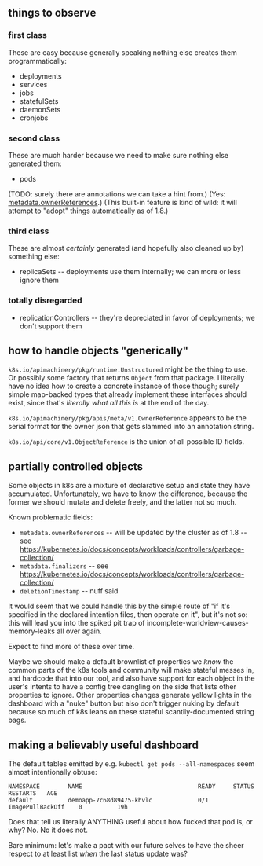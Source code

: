 
things to observe
-----------------

### first class

These are easy because generally speaking nothing else creates them programmatically:

- deployments
- services
- jobs
- statefulSets
- daemonSets
- cronjobs

### second class

These are much harder because we need to make sure nothing else generated them:

- pods

(TODO: surely there are annotations we can take a hint from.)
(Yes: [metadata.ownerReferences](https://kubernetes.io/docs/concepts/workloads/controllers/garbage-collection/).)
(This built-in feature is kind of wild: it will attempt to "adopt" things automatically as of 1.8.)

### third class

These are almost *certainly* generated (and hopefully also cleaned up by) something else:

- replicaSets -- deployments use them internally; we can more or less ignore them

### totally disregarded

- replicationControllers -- they're depreciated in favor of deployments; we don't support them



how to handle objects "generically"
----------------------------------

`k8s.io/apimachinery/pkg/runtime.Unstructured` might be the thing to use.
Or possibly some factory that returns `Object` from that package.
I literally have no idea how to create a concrete instance of those though; surely
simple map-backed types that already implement these interfaces should exist, since
that's *literally what all this is* at the end of the day.

`k8s.io/apimachinery/pkg/apis/meta/v1.OwnerReference` appears to be the serial
format for the owner json that gets slammed into an annotation string.

`k8s.io/api/core/v1.ObjectReference` is the union of all possible ID fields.



partially controlled objects
----------------------------

Some objects in k8s are a mixture of declarative setup and state they have accumulated.
Unfortunately, we have to know the difference, because the former we should mutate
and delete freely, and the latter not so much.

Known problematic fields:

- `metadata.ownerReferences` -- will be updated by the cluster as of 1.8 -- see https://kubernetes.io/docs/concepts/workloads/controllers/garbage-collection/
- `metadata.finalizers` -- see https://kubernetes.io/docs/concepts/workloads/controllers/garbage-collection/
- `deletionTimestamp` -- nuff said

It would seem that we could handle this by the simple route of "if it's specified
in the declared intention files, then operate on it", but it's not so: this will lead you
into the spiked pit trap of incomplete-worldview-causes-memory-leaks all over again.

Expect to find more of these over time.

Maybe we should make a default brownlist of properties we *know* the common parts
of the k8s tools and community will make stateful messes in, and hardcode that
into our tool, and also have support for each object in the user's intents to
have a config tree dangling on the side that lists other properties to ignore.
Other properties changes generate yellow lights in the dashboard with a "nuke" button
but also don't trigger nuking by default because so much of k8s leans on these
stateful scantily-documented string bags.


making a believably useful dashboard
------------------------------------

The default tables emitted by e.g. `kubectl get pods --all-namespaces` seem
almost intentionally obtuse:

```
NAMESPACE        NAME                                 READY     STATUS              RESTARTS   AGE
default          demoapp-7c68d89475-khvlc             0/1       ImagePullBackOff    0          19h
```

Does that tell us literally ANYTHING useful about how fucked that pod is, or why?
No.  No it does not.

Bare minimum: let's make a pact with our future selves to have the sheer respect to at least
list *when* the last status update was?
